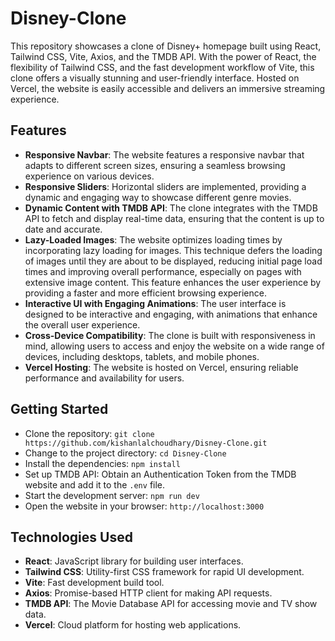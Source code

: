 # Disney-Clone
This repository showcases a clone of Disney+ homepage built using React, Tailwind CSS, Vite, Axios, and the TMDB API. With the power of React, the flexibility of Tailwind CSS, and the fast development workflow of Vite, this clone offers a visually stunning and user-friendly interface. Hosted on Vercel, the website is easily accessible and delivers an immersive streaming experience.


## Features

- **Responsive Navbar**: The website features a responsive navbar that adapts to different screen sizes, ensuring a seamless browsing experience on various devices.
- **Responsive Sliders**: Horizontal sliders are implemented, providing a dynamic and engaging way to showcase different genre movies.
- **Dynamic Content with TMDB API**: The clone integrates with the TMDB API to fetch and display real-time data, ensuring that the content is up to date and accurate.
- **Lazy-Loaded Images**: The website optimizes loading times by incorporating lazy loading for images. This technique defers the loading of images until they are about to be displayed, reducing initial page load times and improving overall performance, especially on pages with extensive image content. This feature enhances the user experience by providing a faster and more efficient browsing experience.
- **Interactive UI with Engaging Animations**: The user interface is designed to be interactive and engaging, with animations that enhance the overall user experience.
- **Cross-Device Compatibility**: The clone is built with responsiveness in mind, allowing users to access and enjoy the website on a wide range of devices, including desktops, tablets, and mobile phones.
- **Vercel Hosting**: The website is hosted on Vercel, ensuring reliable performance and availability for users.

## Getting Started

- Clone the repository: `git clone https://github.com/kishanlalchoudhary/Disney-Clone.git`
- Change to the project directory: `cd Disney-Clone`
- Install the dependencies: `npm install`
- Set up TMDB API: Obtain an Authentication Token from the TMDB website and add it to the `.env` file.
- Start the development server: `npm run dev`
- Open the website in your browser: `http://localhost:3000`

## Technologies Used
- **React**: JavaScript library for building user interfaces.
- **Tailwind CSS**: Utility-first CSS framework for rapid UI development.
- **Vite**: Fast development build tool.
- **Axios**: Promise-based HTTP client for making API requests.
- **TMDB API**: The Movie Database API for accessing movie and TV show data.
- **Vercel**: Cloud platform for hosting web applications.
